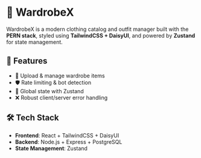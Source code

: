 # 👗 WardrobeX

WardrobeX is a modern clothing catalog and outfit manager built with the **PERN stack**, styled using **TailwindCSS + DaisyUI**, and powered by **Zustand** for state management.

## 🚀 Features

- 📸 Upload & manage wardrobe items
- 🛡️ Rate limiting & bot detection
- 🧠 Global state with Zustand
- ❌ Robust client/server error handling

## 🛠 Tech Stack

- **Frontend**: React + TailwindCSS + DaisyUI  
- **Backend**: Node.js + Express + PostgreSQL  
- **State Management**: Zustand  



